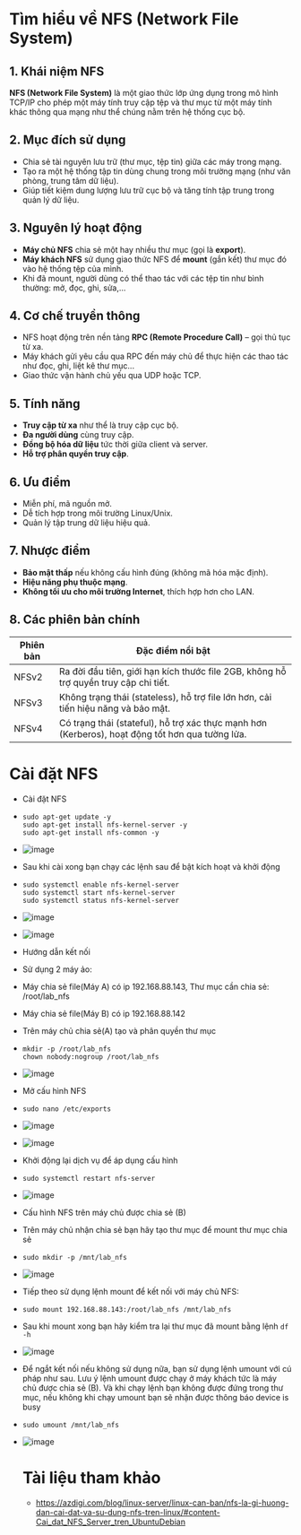 # Tìm hiểu về NFS (Network File System)

## 1. Khái niệm NFS
**NFS (Network File System)** là một giao thức lớp ứng dụng trong mô hình TCP/IP cho phép một máy tính truy cập tệp và thư mục từ một máy tính khác thông qua mạng như thể chúng nằm trên hệ thống cục bộ.

## 2. Mục đích sử dụng
- Chia sẻ tài nguyên lưu trữ (thư mục, tệp tin) giữa các máy trong mạng.
- Tạo ra một hệ thống tập tin dùng chung trong môi trường mạng (như văn phòng, trung tâm dữ liệu).
- Giúp tiết kiệm dung lượng lưu trữ cục bộ và tăng tính tập trung trong quản lý dữ liệu.

## 3. Nguyên lý hoạt động
- **Máy chủ NFS** chia sẻ một hay nhiều thư mục (gọi là **export**).
- **Máy khách NFS** sử dụng giao thức NFS để **mount** (gắn kết) thư mục đó vào hệ thống tệp của mình.
- Khi đã mount, người dùng có thể thao tác với các tệp tin như bình thường: mở, đọc, ghi, sửa,...

## 4. Cơ chế truyền thông
- NFS hoạt động trên nền tảng **RPC (Remote Procedure Call)** – gọi thủ tục từ xa.
- Máy khách gửi yêu cầu qua RPC đến máy chủ để thực hiện các thao tác như đọc, ghi, liệt kê thư mục...
- Giao thức vận hành chủ yếu qua UDP hoặc TCP.

## 5. Tính năng
- **Truy cập từ xa** như thể là truy cập cục bộ.
- **Đa người dùng** cùng truy cập.
- **Đồng bộ hóa dữ liệu** tức thời giữa client và server.
- **Hỗ trợ phân quyền truy cập**.

## 6. Ưu điểm
- Miễn phí, mã nguồn mở.
- Dễ tích hợp trong môi trường Linux/Unix.
- Quản lý tập trung dữ liệu hiệu quả.

## 7. Nhược điểm
- **Bảo mật thấp** nếu không cấu hình đúng (không mã hóa mặc định).
- **Hiệu năng phụ thuộc mạng**.
- **Không tối ưu cho môi trường Internet**, thích hợp hơn cho LAN.

## 8. Các phiên bản chính

| Phiên bản | Đặc điểm nổi bật |
|-----------|------------------|
| NFSv2     | Ra đời đầu tiên, giới hạn kích thước file 2GB, không hỗ trợ quyền truy cập chi tiết. |
| NFSv3     | Không trạng thái (stateless), hỗ trợ file lớn hơn, cải tiến hiệu năng và bảo mật. |
| NFSv4     | Có trạng thái (stateful), hỗ trợ xác thực mạnh hơn (Kerberos), hoạt động tốt hơn qua tường lửa. |

# Cài đặt NFS
- Cài đặt NFS
- ```
  sudo apt-get update -y
  sudo apt-get install nfs-kernel-server -y
  sudo apt-get install nfs-common -y
  ```
- ![image](https://github.com/user-attachments/assets/e10844e6-3eac-4c4e-99c4-3051c496040a)
- Sau khi cài xong bạn chạy các lệnh sau để bật kích hoạt và khởi động
- ```
  sudo systemctl enable nfs-kernel-server
  sudo systemctl start nfs-kernel-server
  sudo systemctl status nfs-kernel-server
  ```
- ![image](https://github.com/user-attachments/assets/82a52dd8-137f-46a2-9911-ca283af23ed9)
- ![image](https://github.com/user-attachments/assets/a17dc35f-0443-4db3-a70f-bf07695c75bd)
- Hướng dẫn kết nối
- Sử dụng 2 máy ảo:
- Máy chia sẻ file(Máy A) có ip 192.168.88.143, Thư mục cần chia sẻ: /root/lab_nfs
- Máy chia sẻ file(Máy B) có ip 192.168.88.142
- Trên máy chủ chia sẻ(A) tạo và phân quyền thư mục
- ```
  mkdir -p /root/lab_nfs
  chown nobody:nogroup /root/lab_nfs
  ```
- ![image](https://github.com/user-attachments/assets/d5c14d74-8984-435d-80b1-83e22eac447e)
- Mở cấu hình NFS
- `sudo nano /etc/exports`
- ![image](https://github.com/user-attachments/assets/519fde7f-8529-4d52-81e5-6fcc4c69adb9)
- ![image](https://github.com/user-attachments/assets/d17b282b-f77c-4d20-bcab-80bcf421f315)
- Khởi động lại dịch vụ để áp dụng cấu hình
- `sudo systemctl restart nfs-server`
- ![image](https://github.com/user-attachments/assets/fb8f91da-9627-4b1b-9c06-412995f6e1a4)
- Cấu hình NFS trên máy chủ được chia sẻ (B)
- Trên máy chủ nhận chia sẻ bạn hãy tạo thư mục để mount thư mục chia sẻ
- `sudo mkdir -p /mnt/lab_nfs`
- ![image](https://github.com/user-attachments/assets/b8e6dfc3-2922-4a15-896c-566a1de909a1)
- Tiếp theo sử dụng lệnh mount để kết nối với máy chủ NFS:
- `sudo mount 192.168.88.143:/root/lab_nfs /mnt/lab_nfs`
- Sau khi mount xong bạn hãy kiểm tra lại thư mục đã mount bằng lệnh `df -h`
- ![image](https://github.com/user-attachments/assets/5987ac2a-9b0d-4224-89cb-7cb618c190b8)
- Để ngắt kết nối nếu không sử dụng nữa, bạn sử dụng lệnh umount với cú pháp như sau. Lưu ý lệnh umount được chạy ở máy khách tức là máy chủ được chia sẻ (B). Và khi chạy lệnh bạn không được đứng trong thư mục, nếu không khi chạy umount bạn sẽ nhận được thông báo device is busy
- `sudo umount /mnt/lab_nfs`
- ![image](https://github.com/user-attachments/assets/7b056944-79a0-4dbe-a7b5-459d82cb5787)

  # Tài liệu tham khảo
  - https://azdigi.com/blog/linux-server/linux-can-ban/nfs-la-gi-huong-dan-cai-dat-va-su-dung-nfs-tren-linux/#content-Cai_dat_NFS_Server_tren_UbuntuDebian








